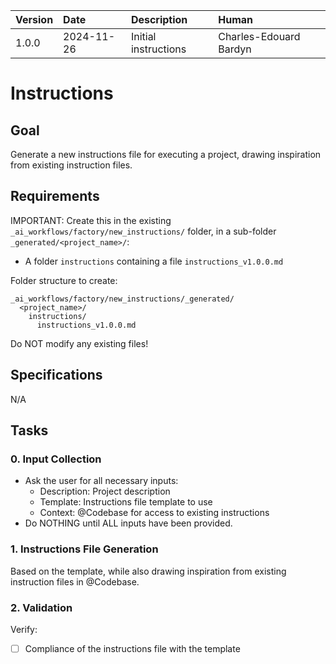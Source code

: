 | Version | Date | Description | Human |
| :- | :- | :- | :- |
| 1.0.0 | 2024-11-26 | Initial instructions | Charles-Edouard Bardyn |

# Instructions

## Goal

Generate a new instructions file for executing a project, drawing inspiration from existing instruction files.

## Requirements

IMPORTANT: Create this in the existing `_ai_workflows/factory/new_instructions/` folder, in a sub-folder `_generated/<project_name>/`:
- A folder `instructions` containing a file `instructions_v1.0.0.md`

Folder structure to create:
  ```
  _ai_workflows/factory/new_instructions/_generated/
    <project_name>/
      instructions/
        instructions_v1.0.0.md
  ```
Do NOT modify any existing files!

## Specifications

N/A

## Tasks

### 0. Input Collection
- Ask the user for all necessary inputs:
  * Description: Project description
  * Template: Instructions file template to use
  * Context: @Codebase for access to existing instructions
- Do NOTHING until ALL inputs have been provided.

### 1. Instructions File Generation
Based on the template, while also drawing inspiration from existing instruction files in @Codebase.

### 2. Validation
Verify:
- [ ] Compliance of the instructions file with the template